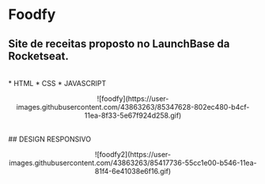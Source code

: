 # Foodfy

## Site de receitas proposto no LaunchBase da Rocketseat.

<BR/>
* HTML
* CSS
* JAVASCRIPT

<p align="center">
![foodfy](https://user-images.githubusercontent.com/43863263/85347628-802ec480-b4cf-11ea-8f33-5e67f924d258.gif)
</p>
<BR/>
## DESIGN RESPONSIVO
<BR/>
<p align="center">
![foodfy2](https://user-images.githubusercontent.com/43863263/85417736-55cc1e00-b546-11ea-81f4-6e41038e6f16.gif)

</P>

